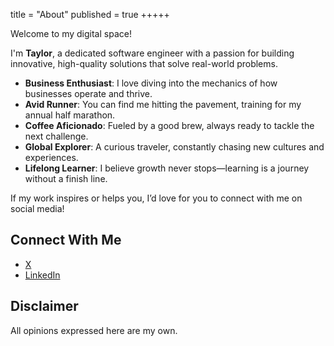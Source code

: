 title = "About"
published = true
+++++

Welcome to my digital space!

I'm **Taylor**, a dedicated software engineer with a passion for building innovative, high-quality solutions that solve real-world problems.

- **Business Enthusiast**: I love diving into the mechanics of how businesses operate and thrive.
- **Avid Runner**: You can find me hitting the pavement, training for my annual half marathon.
- **Coffee Aficionado**: Fueled by a good brew, always ready to tackle the next challenge.
- **Global Explorer**: A curious traveler, constantly chasing new cultures and experiences.
- **Lifelong Learner**: I believe growth never stops—learning is a journey without a finish line.

If my work inspires or helps you, I’d love for you to connect with me on social media!

## Connect With Me

- [X](https://x.com/Ryanb58)
- [LinkedIn](https://www.linkedin.com/in/taylorbrazelton/)

## Disclaimer

All opinions expressed here are my own.
